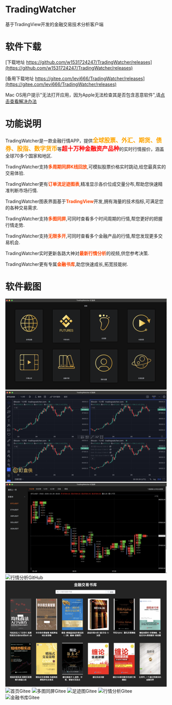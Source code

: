 # TradingWatcher
基于TradingView开发的金融交易技术分析客户端

# 软件下载

[下载地址 https://github.com/w1531724247/TradingWatcher/releases](https://github.com/w1531724247/TradingWatcher/releases)

[备用下载地址 https://gitee.com/levi666/TradingWatcher/releases](https://gitee.com/levi666/TradingWatcher/releases)

Mac OS用户提示"无法打开应用，因为Apple无法检查其是否包含恶意软件",请[点击查看解决办法](https://zhuanlan.zhihu.com/p/568923288)

# 功能说明
TradingWatcher是一款金融行情APP，提供<span style="color:orange;font-size:18px;font-weight:700">全球股票、外汇、期货、债券、股指、数字货币</span>等<span style="color:red;font-size:18px;font-weight:700">超十万种金融资产品种</span>的实时行情报价，涵盖全球70多个国家和地区.

TradingWatcher支持<span style="color:OrangeRed;font-size:14px;font-weight:700">多周期同屏K线回放</span>,可模拟股票价格实时跳动,给您最真实的交易体验.

TradingWatcher更有<span style="color:OrangeRed;font-size:14px;font-weight:700">订单流足迹图表</span>,精准显示各价位成交量分布,帮助您快速精准判断市场行情.

TradingWatcher图表界面基于<span style="color:OrangeRed;font-size:14px;font-weight:700">TradingView</span>开发,拥有海量的技术指标,可满足您的各种交易需求.

TradingWatcher支持<span style="color:OrangeRed;font-size:14px;font-weight:700">多图同屏</span>,可同时查看多个时间周期的行情,帮您更好的把握行情走势.

TradingWatcher支持<span style="color:OrangeRed;font-size:14px;font-weight:700">无限多开</span>,可同时查看多个金融产品的行情,帮您发现更多交易机会.

TradingWatcher实时更新各路大神对<span style="color:OrangeRed;font-size:14px;font-weight:700">最新行情分析</span>的视频,供您参考决策.

TradingWatcher更有专属<span style="color:OrangeRed;font-size:14px;font-weight:700">金融书库</span>,助您快速成长,拓宽技能树.

# 软件截图
![首页GitHub](https://github.com/w1531724247/TradingWatcher/blob/main/app_show_images/home@2x.png?raw=true)
![多图同屏GitHub](https://github.com/w1531724247/TradingWatcher/blob/main/app_show_images/multi_window@2x.png?raw=true)
![足迹图GitHub](https://github.com/w1531724247/TradingWatcher/blob/main/app_show_images/zujitu@2x.png?raw=true)
![行情分析GitHub](https://github.com/w1531724247/TradingWatcher/blob/main/app_show_images/videos@2x.png?raw=true)
![金融书库GitHub](https://github.com/w1531724247/TradingWatcher/blob/main/app_show_images/books@2x.png?raw=true)
![首页Gitee](https://gitee.com/levi666/TradingWatcher/raw/main/app_show_images/home@2x.png?raw=true)
![多图同屏Gitee](https://gitee.com/levi666/TradingWatcher/raw/main/app_show_images/multi_window@2x.png?raw=true)
![足迹图Gitee](https://gitee.com/levi666/TradingWatcher/raw/main/app_show_images/zujitu@2x.png?raw=true)
![行情分析Gitee](https://gitee.com/levi666/TradingWatcher/raw/main/app_show_images/videos@2x.png?raw=true)
![金融书库Gitee](https://gitee.com/levi666/TradingWatcher/raw/main/app_show_images/books@2x.png?raw=true)